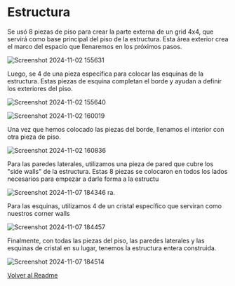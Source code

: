 # Estructura

Se usó 8 piezas de piso para crear la parte externa de un grid 4x4, que servirá como base principal del piso de la estructura. 
Esta área exterior crea el marco del espacio que llenaremos en los próximos pasos.

![Screenshot 2024-11-02 155631](https://github.com/user-attachments/assets/7cc8601c-8b89-4d6b-a155-9c23e665caa3)

Luego, se 4 de una pieza específica para colocar las esquinas de la estructura. 
Estas piezas de esquina completan el borde y ayudan a definir los exteriores del piso.

![Screenshot 2024-11-02 155640](https://github.com/user-attachments/assets/06c26e6c-e5b2-41e6-9572-301131c47b8f)

![Screenshot 2024-11-02 160019](https://github.com/user-attachments/assets/fd005bfa-3a95-4111-bd3d-ad69c953e509)

Una vez que hemos colocado las piezas del borde, llenamos el interior con otra pieza de piso.

![Screenshot 2024-11-02 160836](https://github.com/user-attachments/assets/330ac443-c95b-4227-9a24-267951fc9136)

Para las paredes laterales, utilizamos una pieza de pared que cubre los "side walls" de la estructura. 
Estas 8 piezas se colocaron en todos los lados necesarios para empezar a darle forma a la estructu

![Screenshot 2024-11-07 184346](https://github.com/user-attachments/assets/6dff2478-fdff-4fd0-b758-76bb3aa74b4e)
ra.

Para las esquinas, utilizamos 4 de un cristal específico que serviran como nuestros corner walls

![Screenshot 2024-11-07 184457](https://github.com/user-attachments/assets/f8c545ed-362f-459f-9156-650e384d8a0b)

Finalmente, con todas las piezas del piso, las paredes laterales y las esquinas de cristal en su lugar, tenemos la estructura entera construida.

![Screenshot 2024-11-07 184514](https://github.com/user-attachments/assets/c5e80ce9-5c94-4b3f-9641-de328fa14d07)

[Volver al Readme](README.md)
